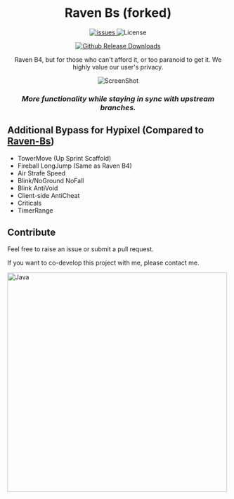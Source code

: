 <div align="center">
  
# Raven Bs (forked)
<p align="center">
    <a href="https://github.com/xia-mc/Raven-bS/issues">
      <img src="https://img.shields.io/github/issues/xia-mc/Raven-bS?style=flat" alt="issues" />
    </a>
    <img src="https://img.shields.io/badge/license-GPLV3-green" alt="License">
</p>

[![Github Release Downloads](https://img.shields.io/github/downloads/xia-mc/Raven-bS/total?label=Github%20Release%20Downloads&style=flat-square)](https://github.com/xia-mc/Raven-bS/releases)
<!--
[![CurseForge Downloads](http://cf.way2muchnoise.eu/997222.svg?badge_style=flat)](https://www.curseforge.com/minecraft/mc-mods/cheatdetector)
[![Modrinth Downloads](https://img.shields.io/modrinth/dt/QNVaUzHT?label=Modrinth%20Downloads&logo=Modrinth%20Downloads&style=flat-square)](https://modrinth.com/mod/cheatdetector)
-->

Raven B4, but for those who can't afford it, or too paranoid to get it. We highly value our user's privacy.

![ScreenShot](https://github.com/xia-mc/Raven-bS/assets/108219418/3a731ca8-7655-4445-8a4b-b7fef5bb5654)

### ***More functionality while staying in sync with upstream branches.***
</div>

## Additional Bypass for Hypixel (Compared to [Raven-Bs](https://github.com/Strangerrrs/Raven-bS))
- TowerMove (Up Sprint Scaffold)
- Fireball LongJump (Same as Raven B4)
- Air Strafe Speed
- Blink/NoGround NoFall
- Blink AntiVoid
- Client-side AntiCheat
- Criticals
- TimerRange

## Contribute
Feel free to raise an issue or submit a pull request.

If you want to co-develop this project with me, please contact me.

<img src="https://github.com/SAWARATSUKI/KawaiiLogos/blob/main/IntelliJ IDEA/IntelliJ IDEA.png" alt="Java" width="500" />
